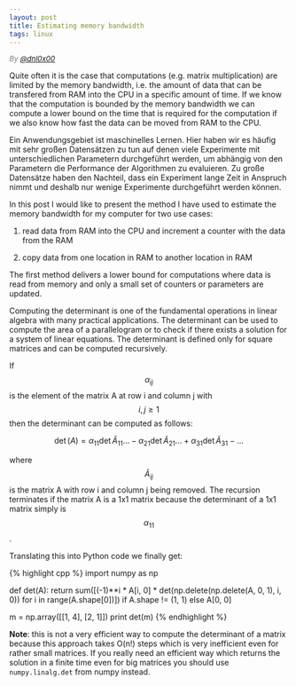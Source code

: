 ```yaml
---
layout: post
title: Estimating memory bandwidth
tags: linux
---
```

<div style="font-size:small; color: gray; font-style: italic">
  By <a href="https://twitter.com/dnl0x00">@dnl0x00</a>
</div>

Quite often it is the case that computations (e.g. matrix multiplication) are limited by the memory bandwidth, i.e. the amount of data that can be transfered from RAM into the CPU in a specific amount of time. If we know that the computation is bounded by the memory bandwidth we can compute a lower bound on the time that is required for the computation if we also know how fast the data can be moved from RAM to the CPU.

Ein Anwendungsgebiet ist maschinelles Lernen. Hier haben wir es häufig mit sehr großen Datensätzen zu tun auf denen viele Experimente mit unterschiedlichen Parametern durchgeführt werden, um abhängig von den Parametern die Performance der Algorithmen zu evaluieren. Zu große Datensätze haben den Nachteil, dass ein Experiment lange Zeit in Anspruch nimmt und deshalb nur wenige Experimente durchgeführt werden können.


In this post I would like to present the method I have used to estimate the memory bandwidth for my computer for two use cases:

1) read data from RAM into the CPU and increment a counter with the data from the RAM

2) copy data from one location in RAM to another location in RAM

The first method delivers a lower bound for computations where data is read from memory and only a small set of counters or parameters are updated.



<script type="text/javascript"
    src="http://cdn.mathjax.org/mathjax/latest/MathJax.js?config=TeX-AMS-MML_HTMLorMML">
</script>

Computing the determinant is one of the fundamental operations in linear algebra with many practical applications. The determinant can be used to compute the area of a parallelogram or to check if there exists a solution for a system of linear equations. The determinant is defined only for square matrices and can be computed recursively.

If $$\alpha_{ij}$$ is the element of the matrix A at row i and column j with $$i,j \geq 1$$  then the determinant can be computed as follows:

$$ \det(A) = \alpha_{11} \det \tilde{A}_{11} ... - \alpha_{21} \det \tilde{A}_{21} ... + \alpha_{31} \det \tilde{A}_{31} - ... $$

where $$\tilde{A}_{ij}$$ is the matrix A with row i and column j being removed. The recursion terminates if the matrix A is a 1x1 matrix because the determinant of a 1x1 matrix simply is $$\alpha_{11}$$.

Translating this into Python code we finally get:

{% highlight cpp %}
import numpy as np

def det(A):
    return sum([(-1)**i * A[i, 0] * det(np.delete(np.delete(A, 0, 1), i, 0)) for i in range(A.shape[0])]) if A.shape != (1, 1) else A[0, 0]

m = np.array([[1, 4], [2, 1]])
print det(m)
{% endhighlight %}

**Note**: this is not a very efficient way to compute the determinant of a matrix because this approach takes O(n!) steps which is very inefficient even for rather small matrices. If you really need an efficient way which returns the solution in a finite time even for big matrices you should use `numpy.linalg.det` from numpy instead.
